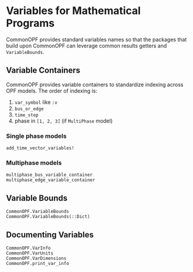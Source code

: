 # Variables for Mathematical Programs
CommonOPF provides standard variables names so that the packages that build upon CommonOPF can
leverage common results getters and `VariableBounds`.

## Variable Containers
CommonOPF provides variable containers to standardize indexing across OPF models. The order of
indexing is: 
1. `var_symbol` like `:v`
2. `bus_or_edge`
3. `time_step`
4. phase in `[1, 2, 3]` (if `MultiPhase` model)

### Single phase models
```@docs
add_time_vector_variables!
```

### Multiphase models
```@docs
multiphase_bus_variable_container
multiphase_edge_variable_container
```


## Variable Bounds
```@docs
CommonOPF.VariableBounds
CommonOPF.VariableBounds(::Dict)
```

## Documenting Variables
```@docs
CommonOPF.VarInfo
CommonOPF.VarUnits
CommonOPF.VarDimensions
CommonOPF.print_var_info
```